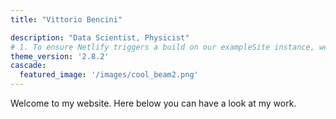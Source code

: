 ```yaml
---
title: "Vittorio Bencini"

description: "Data Scientist, Physicist"
# 1. To ensure Netlify triggers a build on our exampleSite instance, we need to change a file in the exampleSite directory.
theme_version: '2.8.2'
cascade:
  featured_image: '/images/cool_beam2.png'
---
```

Welcome to my website. Here below you can have a look at my work.
